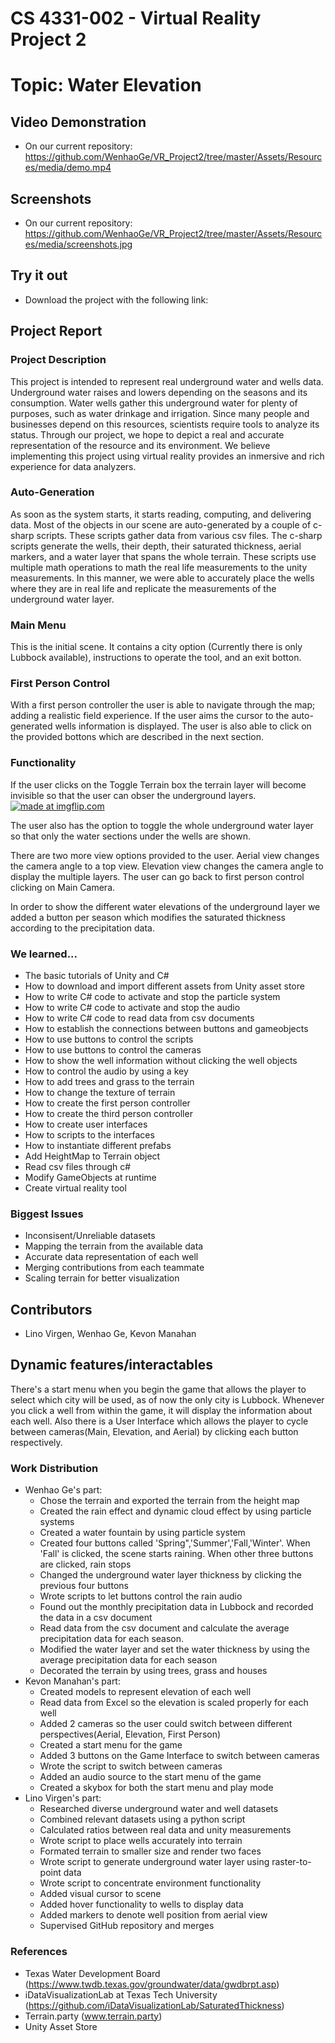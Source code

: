 # CS 4331-002 - Virtual Reality Project 2
# Topic: Water Elevation


## Video Demonstration
   - On our current repository: https://github.com/WenhaoGe/VR_Project2/tree/master/Assets/Resources/media/demo.mp4

## Screenshots
   - On our current repository: https://github.com/WenhaoGe/VR_Project2/tree/master/Assets/Resources/media/screenshots.jpg

## Try it out
   - Download the project with the following link: 
   
## Project Report

### Project Description
This project is intended to represent real underground water and wells data. Underground water raises and lowers depending on the seasons and its consumption. Water wells gather this underground water for plenty of purposes, such as water drinkage and irrigation. Since many people and businesses depend on this resources, scientists require tools to analyze its status. Through our project, we hope to depict a real and accurate representation of the resource and its environment. We believe implementing this project using virtual reality provides an inmersive and rich experience for data analyzers.

### Auto-Generation
As soon as the system starts, it starts reading, computing, and delivering data. Most of the objects in our scene are auto-generated by a couple of c-sharp scripts. These scripts gather data from various csv files. The c-sharp scripts generate the wells, their depth, their saturated thickness, aerial markers, and a water layer that spans the whole terrain. These scripts use multiple math operations to math the real life measurements to the unity measurements. In this manner, we were able to accurately place the wells where they are in real life and replicate the measurements of the underground water layer.

### Main Menu
This is the initial scene. It contains a city option (Currently there is only Lubbock available), instructions to operate the tool, and an exit botton.

### First Person Control
With a first person controller the user is able to navigate through the map; adding a realistic field experience. If the user aims the cursor to the auto-generated wells information is displayed. The user is also able to click on the provided bottons which are described in the next section.

### Functionality
If the user clicks on the Toggle Terrain box the terrain layer will become invisible so that the user can obser the underground layers.
<a href="https://imgflip.com/gif/285h9a"><img src="https://i.imgflip.com/285h9a.gif" title="made at imgflip.com"/></a>

The user also has the option to toggle the whole underground water layer so that only the water sections under the wells are shown.

There are two more view options provided to the user. Aerial view changes the camera angle to a top view. Elevation view changes the camera angle to display the multiple layers. The user can go back to first person control clicking on Main Camera.

In order to show the different water elevations of the underground layer we added a button per season which modifies the saturated thickness according to the precipitation data.

### We learned...
- The basic tutorials of Unity and C#
- How to download and import different assets from Unity asset store
- How to write C# code to activate and stop the particle system
- How to write C# code to activate and stop the audio
- How to write C# code to read data from csv documents
- How to establish the connections between buttons and gameobjects
- How to use buttons to control the scripts
- How to use buttons to control the cameras
- How to show the well information without clicking the well objects
- How to control the audio by using a key
- How to add trees and grass to the terrain
- How to change the texture of terrain
- How to create the first person controller
- How to create the third person controller
- How to create user interfaces
- How to scripts to the interfaces
- How to instantiate different prefabs
- Add HeightMap to Terrain object
- Read csv files through c#
- Modify GameObjects at runtime
- Create virtual reality tool

### Biggest Issues
- Inconsisent/Unreliable datasets
- Mapping the terrain from the available data
- Accurate data representation of each well
- Merging contributions from each teammate
- Scaling terrain for better visualization

## Contributors
- Lino Virgen, Wenhao Ge, Kevon Manahan

## Dynamic features/interactables
There's a start menu when you begin the game that allows the player to select which city will be used, as of now the only city is Lubbock. Whenever you click a well from within the game, it will display the information about each well. Also there is a User Interface which allows the player to cycle between cameras(Main, Elevation, and Aerial) by clicking each button respectively.

### Work Distribution
- Wenhao Ge's part:
   - Chose the terrain and exported the terrain from the height map 
   - Created the rain effect and dynamic cloud effect by using particle systems
   - Created a water fountain by using particle system
   - Created four buttons called 'Spring",'Summer','Fall,'Winter'. When 'Fall' is clicked, the scene starts raining. When other three buttons are clicked, rain stops 
   - Changed the underground water layer thickness by clicking the previous four buttons
   - Wrote scripts to let buttons control the rain audio
   - Found out the monthly precipitation data in Lubbock and recorded the data in a csv document
   - Read data from the csv document and calculate the average precipitation data for each season.
   - Modified the water layer and set the water thickness by using the average precipitation data for each season
   - Decorated the terrain by using trees, grass and houses
- Kevon Manahan's part:
   - Created models to represent elevation of each well
   - Read data from Excel so the elevation is scaled properly for each well
   - Added 2 cameras so the user could switch between different perspectives(Aerial, Elevation, First Person)
   - Created a start menu for the game
   - Added 3 buttons on the Game Interface to switch between cameras
   - Wrote the script to switch between cameras
   - Added an audio source to the start menu of the game
   - Created a skybox for both the start menu and play mode
- Lino Virgen's part:
   - Researched diverse underground water and well datasets
   - Combined relevant datasets using a python script
   - Calculated ratios between real data and unity measurements
   - Wrote script to place wells accurately into terrain
   - Formated terrain to smaller size and render two faces
   - Wrote script to generate underground water layer using raster-to-point data
   - Wrote script to concentrate environment functionality
   - Added visual cursor to scene
   - Added hover functionality to wells to display data
   - Added markers to denote well position from aerial view
   - Supervised GitHub repository and merges

### References
- Texas Water Development Board (https://www.twdb.texas.gov/groundwater/data/gwdbrpt.asp)
- iDataVisualizationLab at Texas Tech University (https://github.com/iDataVisualizationLab/SaturatedThickness)
- Terrain.party (www.terrain.party)
- Unity Asset Store
